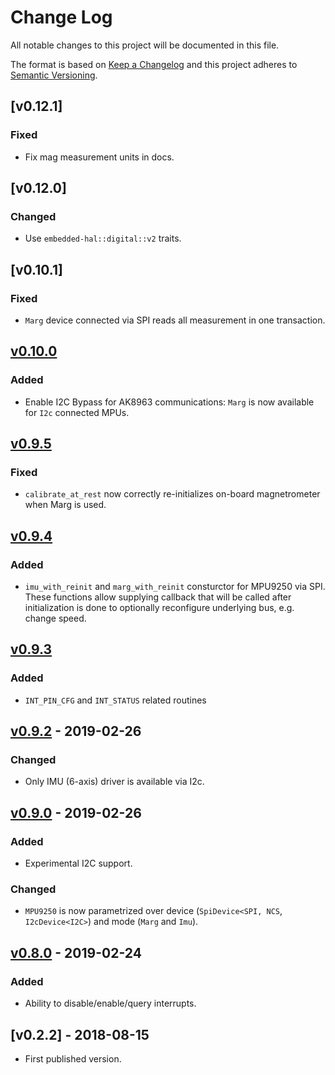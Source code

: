 # Change Log

All notable changes to this project will be documented in this file.

The format is based on [Keep a Changelog](http://keepachangelog.com/)
and this project adheres to [Semantic Versioning](http://semver.org/).

## [v0.12.1]

### Fixed

- Fix mag measurement units in docs.


## [v0.12.0]

### Changed

- Use `embedded-hal::digital::v2` traits.

## [v0.10.1]

### Fixed

- `Marg` device connected via SPI reads all measurement in one transaction.


## [v0.10.0]

### Added

- Enable I2C Bypass for AK8963 communications: `Marg` is now available for `I2c` connected MPUs.


## [v0.9.5]

### Fixed

- `calibrate_at_rest` now correctly re-initializes on-board magnetrometer when Marg is used.

## [v0.9.4]

### Added

- `imu_with_reinit` and `marg_with_reinit` consturctor for MPU9250 via SPI.
   These functions allow supplying callback that will be called after initialization is done
   to optionally reconfigure underlying bus, e.g. change speed.

## [v0.9.3]

### Added

- `INT_PIN_CFG` and `INT_STATUS` related routines

## [v0.9.2] - 2019-02-26

### Changed

- Only IMU (6-axis) driver is available via I2c.

## [v0.9.0] - 2019-02-26

### Added

- Experimental I2C support.

### Changed

- `MPU9250` is now parametrized over device (`SpiDevice<SPI, NCS`, `I2cDevice<I2C>`) and mode (`Marg` and `Imu`).

## [v0.8.0] - 2019-02-24

### Added

- Ability to disable/enable/query interrupts.

## [v0.2.2] - 2018-08-15

- First published version.


[Unreleased]: https://github.com/copterust/mpu9250/compare/v0.11.0...HEAD
[v0.11.0]: https://github.com/copterust/mpu9250/compare/v0.10.0...v0.11.0
[v0.10.0]: https://github.com/copterust/mpu9250/compare/v0.9.5...v0.10.0
[v0.9.5]: https://github.com/copterust/mpu9250/compare/v0.9.4...v0.9.5
[v0.9.4]: https://github.com/copterust/mpu9250/compare/v0.9.3...v0.9.4
[v0.9.3]: https://github.com/copterust/mpu9250/compare/v0.9.2...v0.9.3
[v0.9.2]: https://github.com/copterust/mpu9250/compare/v0.9.0...v0.9.2
[v0.9.0]: https://github.com/copterust/mpu9250/compare/v0.8.0...v0.9.0
[v0.8.0]: https://github.com/copterust/mpu9250/compare/v0.2.2...v0.8.0
